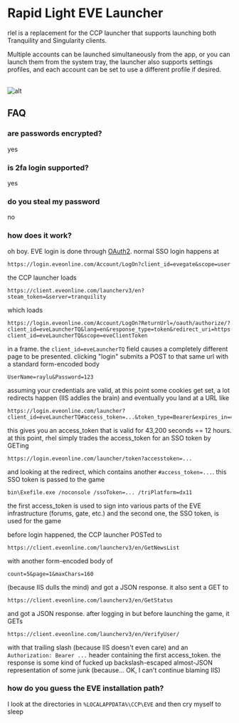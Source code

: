 # Rapid Light EVE Launcher

rlel is a replacement for the CCP launcher that supports launching both 
Tranquility and Singularity clients.

Multiple accounts can be launched simultaneously from the app, or you can launch them from the system tray, the launcher also supports settings profiles, and each account can be set to use a different profile if desired.

<br>![alt](https://i.imgur.com/QtaQu9o.png)

## FAQ

### are passwords encrypted?

yes

### is 2fa login supported?

yes

### do you steal my password

no

### how does it work?

oh boy. EVE login is done through [OAuth2](http://community.eveonline.com/news/news-channels/eve-online-news/single-sign-on-comes-to-account-management/). normal SSO login happens at

    https://login.eveonline.com/Account/LogOn?client_id=evegate&scope=user

the CCP launcher loads

    https://client.eveonline.com/launcherv3/en?steam_token=&server=tranquility

which loads

    https://login.eveonline.com/Account/LogOn?ReturnUrl=/oauth/authorize/?client_id=eveLauncherTQ&lang=en&response_type=token&redirect_uri=https://login.eveonline.com/launcher?client_id=eveLauncherTQ&scope=eveClientToken

in a frame. the `client_id=eveLauncherTQ` field causes a completely different page to be presented. clicking "login" submits a POST to that same url with a standard form-encoded body

    UserName=raylu&Password=123

assuming your credentials are valid, at this point some cookies get set, a lot redirects happen (IIS addles the brain) and eventually you land at a URL like

    https://login.eveonline.com/launcher?client_id=eveLauncherTQ#access_token=...&token_type=Bearer&expires_in=43200

this gives you an access\_token that is valid for 43,200 seconds == 12 hours. at this point, rhel simply trades the access\_token for an SSO token by GETing

    https://login.eveonline.com/launcher/token?accesstoken=...

and looking at the redirect, which contains another `#access_token=...`. this SSO token is passed to the game

    bin\Exefile.exe /noconsole /ssoToken=... /triPlatform=dx11

the first access\_token is used to sign into various parts of the EVE infrastructure (forums, gate, etc.) and the second one, the SSO token, is used for the game

before login happened, the CCP launcher POSTed to

    https://client.eveonline.com/launcherv3/en/GetNewsList

with another form-encoded body of

    count=5&page=1&maxChars=160

(because IIS dulls the mind) and got a JSON response. it also sent a GET to

    https://client.eveonline.com/launcherv3/en/GetStatus

and got a JSON response. after logging in but before launching the game, it GETs

    https://client.eveonline.com/launcherv3/en/VerifyUser/

with that trailing slash (because IIS doesn't even care) and an `Authorization: Bearer ...` header containing the first access\_token. the response is some kind of fucked up backslash-escaped almost-JSON representation of some junk (because... OK, I can't continue blaming IIS)

### how do you guess the EVE installation path?

I look at the directories in `%LOCALAPPDATA%\CCP\EVE` and then cry myself to sleep
